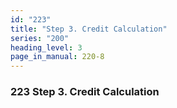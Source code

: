 ```yaml
---
id: "223"
title: "Step 3. Credit Calculation"
series: "200"
heading_level: 3
page_in_manual: 220-8
---
```


### 223 Step 3. Credit Calculation